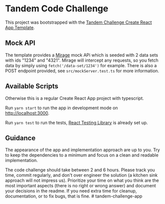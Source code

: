 # Tandem Code Challenge

This project was bootstrapped with the [Tandem Challenge Create React App Template](https://github.com/MrLoh/cra-template-tandem-challenge).

## Mock API

The template provides a [Mirage](https://miragejs.com) mock APi which is seeded with 2 data sets with ids "1234" and "4321". Mirage will intercept any requests, so you fetch data by simply using `fetch('/data-set/1234')` for example. There is also a POST endpoint provided, see `src/mockServer.test.ts` for more information.

## Available Scripts

Otherwise this is a regular Create React App project with typescript.

Run `yarn start` to run the app in development mode on [http://localhost:3000](http://localhost:3000).

Run `yarn test` to run the tests, [React Testing Library](https://testing-library.com/docs/react-testing-library/) is already set up.

## Guidance

The appearance of the app and implementation approach are up to you. Try to keep the dependencies to a minimum and focus on a clean and readable implementation.

The code challenge should take between 2 and 6 hours. Please track you time, commit regularly, and don't over engineer the solution (a kitchen sink approach will not impress us). Prioritize your time on what you think are the most important aspects (there is no right or wrong answer) and document your decisions in the readme. If you need extra time for cleanup, documentation, or to fix bugs, that is fine.
#   t a n d e m - c h a l l e n g e - a p p  
 